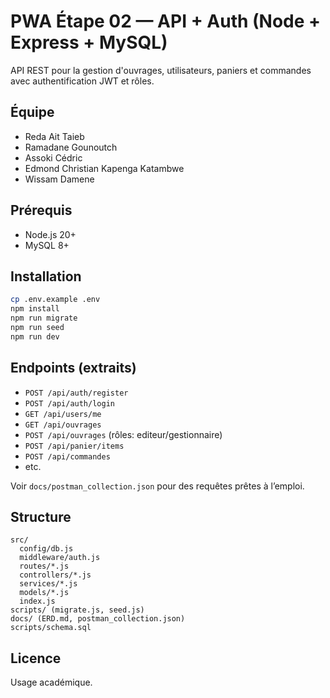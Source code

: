 # PWA Étape 02 — API + Auth (Node + Express + MySQL)

API REST pour la gestion d'ouvrages, utilisateurs, paniers et commandes avec authentification JWT et rôles.

## Équipe
- Reda Ait Taieb
- Ramadane Gounoutch
- Assoki Cédric
- Edmond Christian Kapenga Katambwe
- Wissam Damene

## Prérequis
- Node.js 20+
- MySQL 8+

## Installation
```bash
cp .env.example .env
npm install
npm run migrate
npm run seed
npm run dev
```

## Endpoints (extraits)
- `POST /api/auth/register`
- `POST /api/auth/login`
- `GET /api/users/me`
- `GET /api/ouvrages`
- `POST /api/ouvrages` (rôles: editeur/gestionnaire)
- `POST /api/panier/items`
- `POST /api/commandes`
- etc.

Voir `docs/postman_collection.json` pour des requêtes prêtes à l’emploi.

## Structure
```
src/
  config/db.js
  middleware/auth.js
  routes/*.js
  controllers/*.js
  services/*.js
  models/*.js
  index.js
scripts/ (migrate.js, seed.js)
docs/ (ERD.md, postman_collection.json)
scripts/schema.sql
```

## Licence
Usage académique.
